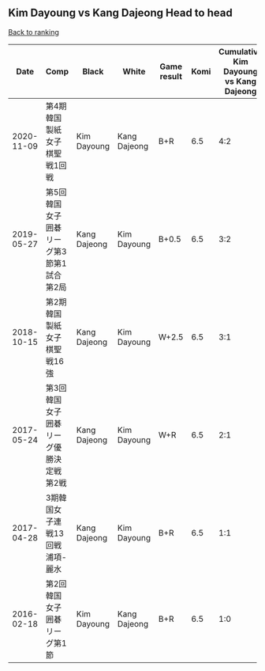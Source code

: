 ## Kim Dayoung vs Kang Dajeong Head to head

[Back to ranking](../../index.md)




| **Date** | **Comp** | **Black** | **White** | **Game result** | **Komi** | **Cumulative Kim Dayoung vs Kang Dajeong** | **Kim Dayoung streak** | **Kang Dajeong streak** | 
| --- | --- | --- | --- | --- | --- | --- | --- | --- |
| 2020-11-09 | 第4期韓国製紙女子棋聖戦1回戦 | Kim Dayoung | Kang Dajeong | B+R | 6.5 | 4:2 | 1 | 0 | 
| 2019-05-27 | 第5回韓国女子囲碁リーグ第3節第1試合第2局 | Kang Dajeong | Kim Dayoung | B+0.5 | 6.5 | 3:2 | 0 | 1 | 
| 2018-10-15 | 第2期韓国製紙女子棋聖戦16強 | Kang Dajeong | Kim Dayoung | W+2.5 | 6.5 | 3:1 | 2 | 0 | 
| 2017-05-24 | 第3回韓国女子囲碁リーグ優勝決定戦第2戦 | Kang Dajeong | Kim Dayoung | W+R | 6.5 | 2:1 | 1 | 0 | 
| 2017-04-28 | 3期韓国女子連戦13回戦浦項-麗水 | Kang Dajeong | Kim Dayoung | B+R | 6.5 | 1:1 | 0 | 1 | 
| 2016-02-18 | 第2回韓国女子囲碁リーグ第1節 | Kim Dayoung | Kang Dajeong | B+R | 6.5 | 1:0 | 1 | 0 |




